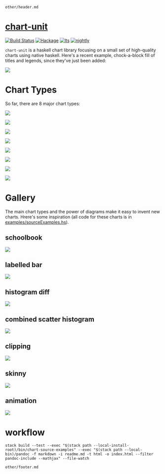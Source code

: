 ```include
other/header.md
```

[chart-unit](https://github.com/tonyday567/chart-unit)
===

[![Build Status](https://travis-ci.org/tonyday567/chart-unit.svg)](https://travis-ci.org/tonyday567/chart-unit) [![Hackage](https://img.shields.io/hackage/v/chart-unit.svg)](https://hackage.haskell.org/package/chart-unit) [![lts](https://www.stackage.org/package/chart-unit/badge/lts)](http://stackage.org/lts/package/chart-unit) [![nightly](https://www.stackage.org/package/chart-unit/badge/nightly)](http://stackage.org/nightly/package/chart-unit)

`chart-unit` is a haskell chart library focusing on a small set of high-quality charts using native haskell. Here's a recent example, chock-a-block fill of titles and legends, since they've just been added:

![](other/mainExample.svg)

Chart Types
===

So far, there are 8 major chart types:

![](other/textHudExample.svg)

![](other/glyphHudExample.svg)

![](other/lglyphHudExample.svg)

![](other/lineHudExample.svg)

![](other/glineHudExample.svg)

![](other/rectHudExample.svg)

![](other/pixelHudExample.svg)

![](other/arrowHudExample.svg)

Gallery
===

The main chart types and the power of diagrams make it easy to invent new charts.  Hrere's some inspiration (all code for these charts is in [examples/sourceExamples.hs](examples/sourceExamples.hs)).

schoolbook
---

![](other/schoolbookExample.svg)

labelled bar
---

![](other/labelledBarExample.svg)

histogram diff
---

![](other/histDiffExample.svg)


combined scatter histogram
---

![](other/scatterHistExample.svg)


clipping
---

![](other/clippingExample.svg)

skinny
---

![](other/skinnyExample.svg)


animation
---

![](other/animationExample.gif)


workflow
===

~~~
stack build --test --exec "$(stack path --local-install-root)/bin/chart-source-examples" --exec "$(stack path --local-bin)/pandoc -f markdown -i readme.md -t html -o index.html --filter pandoc-include --mathjax" --file-watch
~~~

```include
other/footer.md
```
